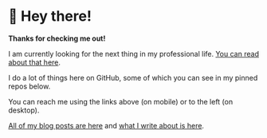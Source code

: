 # 👋 Hey there!

**Thanks for checking me out!**

I am currently looking for the next thing in my professional life. [You can read about that here](https://www.joshcanhelp.com/hire-me/). 

I do a lot of things here on GitHub, some of which you can see in my pinned repos below.

You can reach me using the links above (on mobile) or to the left (on desktop). 

[All of my blog posts are here](https://www.joshcanhelp.com/posts/) and [what I write about is here](https://www.joshcanhelp.com/tags/).
